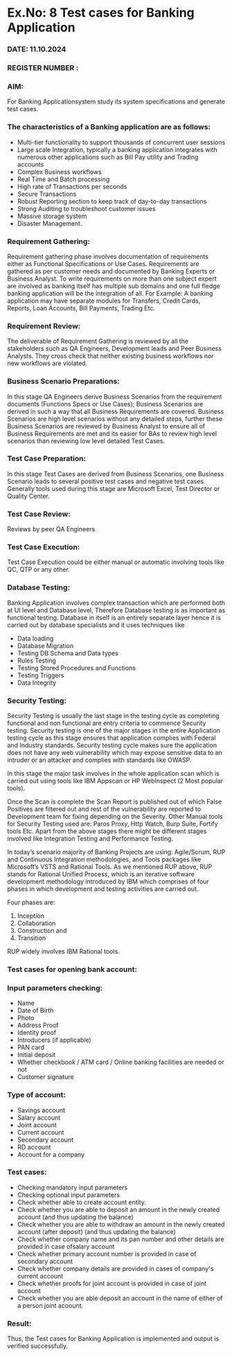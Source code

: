 # Ex.No: 8  Test cases for Banking Application

### DATE: 11.10.2024                                                                           
### REGISTER NUMBER : 
### AIM: 
For Banking Applicationsystem study its system specifications and generate test cases.
### The characteristics of a Banking application are as follows: 
- Multi-tier functionality to support thousands of concurrent user sessions 
- Large scale Integration, typically a banking application integrates with 
numerous other applications such as Bill Pay utility and Trading accounts 
- Complex Business workflows 
- Real Time and Batch processing
- High rate of Transactions per seconds
-  Secure Transactions
- Robust Reporting section to keep track of day-to-day transactions
- Strong Auditing to troubleshoot customer issues
-  Massive storage system
- Disaster Management.


### Requirement Gathering: 
Requirement gathering phase involves documentation of requirements either as Functional 
Specifications or Use Cases. Requirements are gathered as per customer needs and documented 
by Banking Experts or Business Analyst. To write requirements on more than one subject 
expert are involved as banking itself has multiple sub domains and one full fledge banking 
application will be the integration of all. For Example: A banking application may have 
separate modules for Transfers, Credit Cards, Reports, Loan Accounts, Bill Payments, Trading 
Etc. 


### Requirement Review: 

The deliverable of Requirement Gathering is reviewed by all the stakeholders such as QA 
Engineers, Development leads and Peer Business Analysts. They cross check that neither 
existing business workflows nor new workflows are violated. 


### Business Scenario Preparations: 
In this stage QA Engineers derive Business Scenarios from the requirement documents 
(Functions Specs or Use Cases); Business Scenarios are derived in such a way that all 
Business Requirements are covered. Business Scenarios are high level scenarios without any 
detailed steps, further these Business Scenarios are reviewed by Business Analyst to ensure 
all of Business Requirements are met and its easier for BAs to review high level scenarios 
than reviewing low level detailed Test Cases.




### Test Case Preparation: 
In this stage Test Cases are derived from Business Scenarios, one Business Scenario leads to 
several positive test cases and negative test cases. Generally tools used during this stage are 
Microsoft Excel, Test Director or Quality Center. 

### Test Case Review: 
Reviews by peer QA Engineers

### Test Case Execution: 
Test Case Execution could be either manual or automatic involving tools like QC, QTP or 
any other. 

### Database Testing: 
Banking Application involves complex transaction which are performed both at UI level and 
Database level, Therefore Database testing is as important as functional testing. Database in 
itself is an entirely separate layer hence it is carried out by database specialists and it uses techniques like 
- Data loading
- Database Migration
- Testing DB Schema and Data types
- Rules Testing
- Testing Stored Procedures and Functions
- Testing Triggers
- Data Integrity

### Security Testing: 
Security Testing is usually the last stage in the testing cycle as completing functional and non functional are entry criteria to commence Security testing. Security testing is one of the major stages in the entire Application testing cycle as this stage ensures that application complies with Federal and Industry standards. Security testing cycle makes sure the application does not have any web vulnerability which may expose sensitive data to an intruder or an attacker and complies with standards like OWASP. 


In this stage the major task involves in the whole application scan which is carried out using 
tools like IBM Appscan or HP WebInspect (2 Most popular tools). 

Once the Scan is complete the Scan Report is published out of which False Positives are 
filtered out and rest of the vulnerability are reported to Development team for fixing 
depending on the Severity. Other Manual tools for Security Testing used are: Paros Proxy, Http Watch, Burp Suite, Fortify tools Etc. Apart from the above stages there might be different stages involved like Integration Testing and Performance Testing. 


In today’s scenario majority of Banking Projects are using: Agile/Scrum, RUP and 
Continuous Integration methodologies, and Tools packages like Microsoft’s VSTS and 
Rational Tools. As we mentioned RUP above, RUP stands for Rational Unified Process, 
which is an iterative software development methodology introduced by IBM which 
comprises of four phases in which development and testing activities are carried 
out. 
 
Four phases are: 
1.  Inception
2. Collaboration 
3. Construction and 
4. Transition
   
RUP widely involves IBM Rational tools. 
 


### Test cases for opening bank account:
 

### Input parameters checking: 
  - Name
 - Date of Birth
 - Photo
 - Address Proof
 - Identity proof
 - Introducers (if applicable)
 -  PAN card
 -  Initial deposit
 -  Whether checkbook / ATM card / Online banking facilities are needed or not
 -  Customer signature

### Type of account: 
- Savings account
- Salary account
- Joint account
-  Current account
-   Secondary account
-   RD account
-   Account for a company

### Test cases: 
- Checking mandatory input parameters
- Checking optional input parameters
- Check whether able to create account entity.
- Check whether you are able to deposit an amount in the newly created account (and thus updating the balance)
- Check whether you are able to withdraw an amount in the newly created account (after deposit) (and thus updating the balance)
- Check whether company name and its pan number and other details are provided in case ofsalary account
- Check whether primary account number is provided in case of secondary account
- Check whether company details are provided in cases of company's current account
- Check whether proofs for joint account is provided in case of joint account
- Check whether you are able deposit an account in the name of either of a person joint acoount.


### Result:
Thus, the Test cases for Banking Application is implemented and output is verified successfully. 
